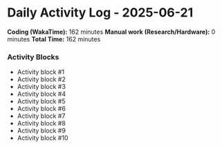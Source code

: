 # Daily Activity Log - 2025-06-21

**Coding (WakaTime):** 162 minutes
**Manual work (Research/Hardware):** 0 minutes
**Total Time:** 162 minutes

### Activity Blocks
- Activity block #1
- Activity block #2
- Activity block #3
- Activity block #4
- Activity block #5
- Activity block #6
- Activity block #7
- Activity block #8
- Activity block #9
- Activity block #10
